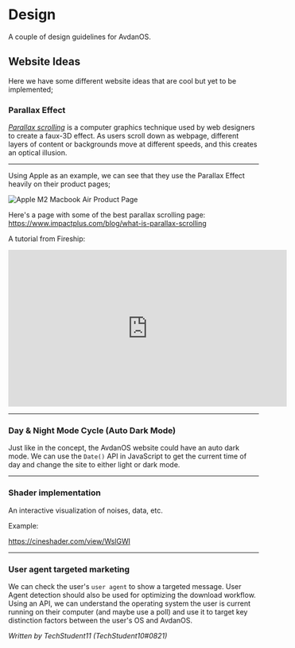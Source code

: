 # Design

A couple of design guidelines for AvdanOS.

## Website Ideas

Here we have some different website ideas that are cool but yet to be implemented;

### Parallax Effect
_<u>Parallax scrolling</u>_ is a computer graphics technique used by web designers to create a faux-3D effect. As users scroll down as webpage, different layers of content or backgrounds move at different speeds, and this creates an optical illusion.

---

Using Apple as an example, we can see that they use the Parallax Effect heavily on their product pages;

<img src="/img/Macbook Air.gif" alt="Apple M2 Macbook Air Product Page" />

Here's a page with some of the best parallax scrolling page: https://www.impactplus.com/blog/what-is-parallax-scrolling

A tutorial from Fireship:

<iframe width="560" height="315" src="https://www.youtube-nocookie.com/embed/UgIwjLg4ONk" title="YouTube video player" frameborder="0" allow="accelerometer; autoplay; clipboard-write; encrypted-media; gyroscope; picture-in-picture" allowfullscreen></iframe>

---

### Day & Night Mode Cycle (Auto Dark Mode)

Just like in the concept, the AvdanOS website could have an auto dark mode. We can use the `Date()` API in JavaScript to get the current time of day and change the site to either light or dark mode.

---

### Shader implementation

An interactive visualization of noises, data, etc.

Example:

https://cineshader.com/view/WslGWl

---

### User agent targeted marketing

We can check the user's `user agent` to show a targeted message. User Agent detection should also be used for optimizing the download workflow. Using an API, we can understand the operating system the user is current running on their computer (and maybe use a poll) and use it to target key distinction factors between the user's OS and AvdanOS.

_Written by TechStudent11 (TechStudent10#0821)_
